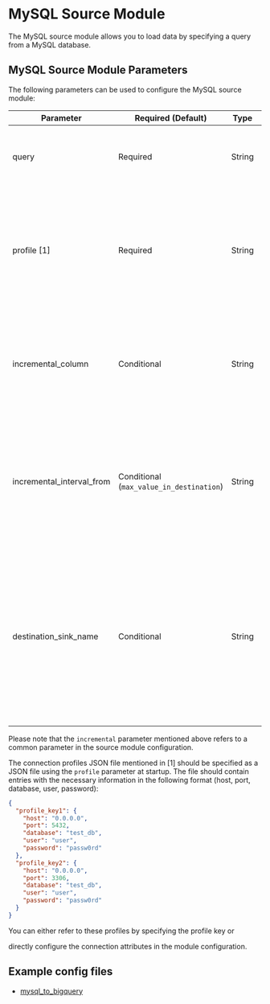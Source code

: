 # MySQL Source Module

The MySQL source module allows you to load data by specifying a query from a MySQL database.

## MySQL Source Module Parameters

The following parameters can be used to configure the MySQL source module:

| Parameter                 | Required (Default)                       | Type   | Description                                                                                                                                                                                                                                                                                                                                                                                                                                      |
| ------------------------- | ---------------------------------------- | ------ | ------------------------------------------------------------------------------------------------------------------------------------------------------------------------------------------------------------------------------------------------------------------------------------------------------------------------------------------------------------------------------------------------------------------------------------------------ |
| query                     | Required                                 | String | Specifies the SQL query used to read data from the MySQL database. You can also specify the path (gs://...) where the SQL file is located.                                                                                                                                                                                                                                                                                                       |
| profile [1]               | Required                                 | String | Specifies the key to identify the connection profile used in the connection profiles JSON file. It is also possible to directly configure the connection profile attributes in the configuration file by specifying the following attributes: `host`, `port`, `database`, `user`, `password`.                                                                                                                                                    |
| incremental_column        | Conditional                              | String | Required when the `incremental` parameter in the source module is set to `true`. Specifies the column name used as the basis for fetching incremental data. Note: The column should represent a time unit. Integer ranges are not supported.                                                                                                                                                                                                     |
| incremental_interval_from | Conditional (`max_value_in_destination`) | String | Required when the `incremental` parameter in the source module is set to `true`. Specifies the incremental interval. Use either `max_value_in_destination` (default) or specify the interval in the format `X[unit]` (X is an integer, and unit can be `min`, `hour`, or `day`). Example: 15min, 1hour, etc.                                                                                                                                     |
| destination_sink_name     | Conditional                              | String | Required when both the `incremental` parameter and `incremental_interval_from` parameter in the source module are set to `true`, and `incremental_interval_from` is set to `max_value_in_destination`. Specifies the name of the previous sink entry. The incremental data will be fetched from the values greater than `max(incremental_column)` in the specified table. Note: The name specified here must exist in the `sinks` configuration. |

Please note that the `incremental` parameter mentioned above refers to a common parameter in the source module configuration.

The connection profiles JSON file mentioned in [1] should be specified as a JSON file using the `profile` parameter at startup. The file should contain entries with the necessary information in the following format (host, port, database, user, password):

```json:connections.json
{
  "profile_key1": {
    "host": "0.0.0.0",
    "port": 5432,
    "database": "test_db",
    "user": "user",
    "password": "passw0rd"
  },
  "profile_key2": {
    "host": "0.0.0.0",
    "port": 3306,
    "database": "test_db",
    "user": "user",
    "password": "passw0rd"
  }
}
```

You can either refer to these profiles by specifying the profile key or

directly configure the connection attributes in the module configuration.

## Example config files

- [mysql_to_bigquery](../../../../examples/mysql_to_bigquery.json)
